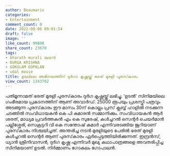 ```yaml
---
author: Beaumaris
categories:
- Entertainment
comment_count: 0
date: 2022-08-06 09:01:54
draft: false
image: ''
like_count: 99898
share_count: 23670
tags:
- bharath murali award
- DURGA KRISHNA
- GOKULAM GOPALAN
- udal movie
title: ഉടലിലെ അഭിനയത്തിന് ദുർഗാ കൃഷ്ണയ്ക്ക് ഭരത് മുരളി പുരസ്‌കാരം
view_count: 1343702
---
```


പതിമൂന്നാമത് ഭരത് മുരളി പുരസ്‌കാരം ദുര്‍ഗ കൃഷ്ണയ്ക്ക് ലഭിച്ചു. ‘ഉടല്‍’ സിനിമയിലെ ഗംഭീരമായ പ്രകടനത്തിന് ആണ് അവാർഡ്. 25000 രൂപയും പ്രശസ്തി പത്രവും അടങ്ങുന്ന പുരസ്‌കാരം ഈ മാസം 30ന് കൊല്ലം പ്രസ് ക്ലബ്ബ് ഹാളില്‍ നടക്കുന്ന ചടങ്ങില്‍ സംവിധായകന്‍ കെ പി കുമാരന്‍ സമ്മാനിക്കും. സംവിധായകന്‍ ആര്‍ ശരത്, മാധ്യമ പ്രവര്‍ത്തകന്‍ എം കെ സുരേഷ്, കള്‍ച്ചറല്‍ സെന്റര്‍ ചെയര്‍മാന്‍ പല്ലിശ്ശേരി, സെക്രട്ടറി വി കെ സന്തോഷ് കുമാര്‍ എന്നിവരടങ്ങിയ ജൂറിയാണ് പുരസ്‌കാരം നിശ്ചയിച്ചത്. അന്തരിച്ച നടന്‍ മുരളിയുടെ പേരില്‍ ഭരത് മുരളി കള്‍ച്ചറല്‍ സെന്റര്‍ ആണ് പുരസ്‌കാരം ഏര്‍പ്പെടുത്തിയിരിക്കുന്നത്. ഇന്ദ്രന്‍സ്, ധ്യാന്‍ ശ്രീനിവാസന്‍, ദുര്‍ഗ കൃഷ്ണ എന്നിവര്‍ മുഖ്യ കഥാപാത്രങ്ങളെ അവതരിപ്പിച്ച സിനിമയാണ് ഉടൽ. നിർമ്മാണം ഗോകുലം ഗോപാലൻ.
